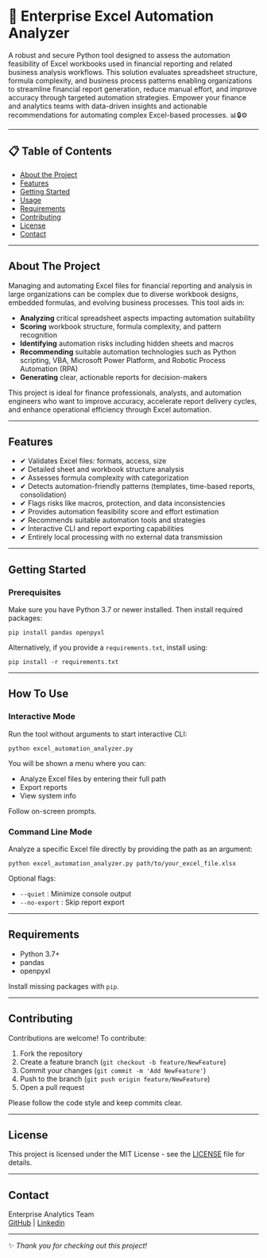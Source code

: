 # 🚀 Enterprise Excel Automation Analyzer

A robust and secure Python tool designed to assess the automation feasibility of Excel workbooks used in financial reporting and related business analysis workflows. This solution evaluates spreadsheet structure, formula complexity, and business process patterns enabling organizations to streamline financial report generation, reduce manual effort, and improve accuracy through targeted automation strategies. Empower your finance and analytics teams with data-driven insights and actionable recommendations for automating complex Excel-based processes. 📊🔒⚙️

---

## 📋 Table of Contents

- [About the Project](#about-the-project)
- [Features](#features)
- [Getting Started](#getting-started)
- [Usage](#usage)
- [Requirements](#requirements)
- [Contributing](#contributing)
- [License](#license)
- [Contact](#contact)
  
---

## About The Project

Managing and automating Excel files for financial reporting and analysis in large organizations can be complex due to diverse workbook designs, embedded formulas, and evolving business processes. This tool aids in:

- **Analyzing** critical spreadsheet aspects impacting automation suitability  
- **Scoring** workbook structure, formula complexity, and pattern recognition  
- **Identifying** automation risks including hidden sheets and macros  
- **Recommending** suitable automation technologies such as Python scripting, VBA, Microsoft Power Platform, and Robotic Process Automation (RPA)  
- **Generating** clear, actionable reports for decision-makers  

This project is ideal for finance professionals, analysts, and automation engineers who want to improve accuracy, accelerate report delivery cycles, and enhance operational efficiency through Excel automation.

---

## Features

- ✔ Validates Excel files: formats, access, size  
- ✔ Detailed sheet and workbook structure analysis  
- ✔ Assesses formula complexity with categorization  
- ✔ Detects automation-friendly patterns (templates, time-based reports, consolidation)  
- ✔ Flags risks like macros, protection, and data inconsistencies  
- ✔ Provides automation feasibility score and effort estimation  
- ✔ Recommends suitable automation tools and strategies  
- ✔ Interactive CLI and report exporting capabilities  
- ✔ Entirely local processing with no external data transmission  

---

## Getting Started

### Prerequisites

Make sure you have Python 3.7 or newer installed. Then install required packages:

```
pip install pandas openpyxl
```

Alternatively, if you provide a `requirements.txt`, install using:

```
pip install -r requirements.txt
```


---

## How To Use

### Interactive Mode

Run the tool without arguments to start interactive CLI:

```
python excel_automation_analyzer.py
```


You will be shown a menu where you can:

- Analyze Excel files by entering their full path
- Export reports
- View system info

Follow on-screen prompts.

### Command Line Mode

Analyze a specific Excel file directly by providing the path as an argument:

```
python excel_automation_analyzer.py path/to/your_excel_file.xlsx
```


Optional flags:

- `--quiet` : Minimize console output  
- `--no-export` : Skip report export  

---

## Requirements

- Python 3.7+  
- pandas  
- openpyxl  

Install missing packages with `pip`.

---

## Contributing

Contributions are welcome! To contribute:

1. Fork the repository  
2. Create a feature branch (`git checkout -b feature/NewFeature`)  
3. Commit your changes (`git commit -m 'Add NewFeature'`)  
4. Push to the branch (`git push origin feature/NewFeature`)  
5. Open a pull request  

Please follow the code style and keep commits clear.

---

## License

This project is licensed under the MIT License - see the [LICENSE](LICENSE) file for details.

---

## Contact

Enterprise Analytics Team  
[GitHub](https://github.com/TheFinanceDev) | [Linkedin](https://www.linkedin.com/in/abdallahyasir/)

---

✨ _Thank you for checking out this project!_
